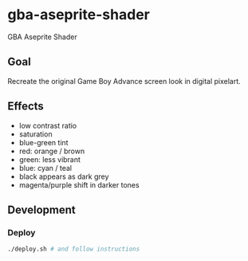 # gba-aseprite-shader

GBA Aseprite Shader

## Goal

Recreate the original Game Boy Advance screen look in digital pixelart.

## Effects

- low contrast ratio
- saturation
- blue-green tint
- red: orange / brown
- green: less vibrant
- blue: cyan / teal
- black appears as dark grey
- magenta/purple shift in darker tones

## Development

### Deploy

```sh
./deploy.sh # and follow instructions
```
